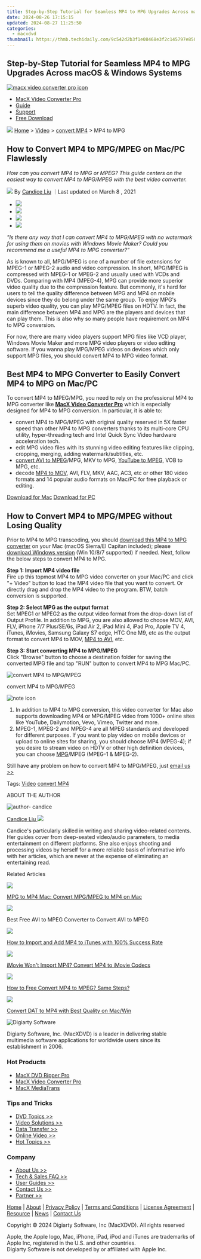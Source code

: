 ```yaml
---
title: Step-by-Step Tutorial for Seamless MP4 to MPG Upgrades Across macOS & Windows Systems
date: 2024-08-26 17:15:15
updated: 2024-08-27 11:25:50
categories:
  - macxdvd
thumbnail: https://thmb.techidaily.com/9c542d2b3f1e08468e3f2c145797e8585ab19701697c4cb0d6aea2250418304b.jpg
---
```


## Step-by-Step Tutorial for Seamless MP4 to MPG Upgrades Across macOS & Windows Systems

[![macx video converter pro icon](https://www.macxdvd.com/mac-video-converter-pro/../image-style/new-seo/icon11.png)](https://tools.techidaily.com/macxdvd/products/)

* [MacX Video Converter Pro](https://tools.techidaily.com/macxdvd/products/)
* [Guide](https://tools.techidaily.com/macxdvd/products/)
* [Support](https://tools.techidaily.com/macxdvd/products/)
* [Free Download](https://tools.techidaily.com/macxdvd/products/)



![](https://www.macxdvd.com/mac-video-converter-pro/../image-style/new-seo/icon7.png) [Home](https://tools.techidaily.com/macxdvd/products/) \> [Video](https://tools.techidaily.com/macxdvd/products/) \> [convert MP4](https://tools.techidaily.com/macxdvd/products/) \> MP4 to MPG

## How to Convert MP4 to MPG/MPEG on Mac/PC Flawlessly 



_How can you convert MP4 to MPG or MPEG? This guide centers on the easiest way to convert MP4 to MPG/MPEG with the best video converter._ 

![](https://www.macxdvd.com/mac-video-converter-pro/../image-style/new-seo/icon6.png) By [Candice Liu](https://tools.techidaily.com/macxdvd/products/) ｜Last updated on March 8 , 2021 

* [![](https://www.macxdvd.com/mac-video-converter-pro/../image-style/new-seo/share-fa.jpg)](https://www.facebook.com/sharer/sharer.php?u=https://www.macxdvd.com/mac-video-converter-pro/mp4-to-mpg.htm)
* [![](https://www.macxdvd.com/mac-video-converter-pro/../image-style/new-seo/share-tw.jpg)](https://twitter.com/intent/tweet?url=https://www.macxdvd.com/mac-video-converter-pro/mp4-to-mpg.htm)
* [![](https://www.macxdvd.com/mac-video-converter-pro/../image-style/new-seo/share-email.jpg)](https://www.macxdvd.com/mac-video-converter-pro/mailto:info@example.com?&subject=&body=https://www.macxdvd.com/mac-video-converter-pro/mp4-to-mpg.htm)
* [![](https://www.macxdvd.com/mac-video-converter-pro/../image-style/new-seo/share-in.jpg)](https://www.linkedin.com/shareArticle?mini=true&url=https://www.macxdvd.com/mac-video-converter-pro/mp4-to-mpg.htm&title=&summary=https://www.macxdvd.com/mac-video-converter-pro/mp4-to-mpg.htm&source=)

_"Is there any way that I can convert MP4 to MPG/MPEG with no watermark for using them on movies with Windows Movie Maker? Could you recommend me a useful MP4 to MPG converter?“_

As is known to all, MPG/MPEG is one of a number of file extensions for MPEG-1 or MPEG-2 audio and video compression. In short, MPG/MPEG is compressed with MPEG-1 or MPEG-2 and usually used with VCDs and DVDs. Comparing with MP4 (MPEG-4), MPG can provide more superior video quality due to the compression feature. But commonly, it's hard for users to tell the quality difference between MPG and MP4 on mobile devices since they do belong under the same group. To enjoy MPG's superb video quality, you can play MPG/MPEG files on HDTV. In fact, the main difference between MP4 and MPG are the players and devices that can play them. This is also why so many people have requirement on MP4 to MPG conversion. 

For now, there are many video players support MPG files like VCD player, Windows Movie Maker and more MPG video players or video editing software. If you wanna play MPG/MPEG videos on devices which only support MPG files, you should convert MP4 to MPG video format. 

## Best MP4 to MPG Converter to Easily Convert MP4 to MPG on Mac/PC

To convert MP4 to MPEG/MPG, you need to rely on the professional MP4 to MPG converter like [**MacX Video Converter Pro**](https://tools.techidaily.com/macxdvd/products/) which is especially designed for MP4 to MPG conversion. In particular, it is able to:

* convert MP4 to MPG/MPEG with original quality reserved in 5X faster speed than other MP4 to MPG converters thanks to its multi-core CPU utility, hyper-threading tech and Intel Quick Sync Video hardware acceleration tech.
* edit MPG video files with its stunning video editing features like clipping, cropping, merging, adding watermark/subtitles, etc.
* [convert AVI to MPEG](https://tools.techidaily.com/macxdvd/products/)/MPG, MKV to MPG, [YouTube to MPEG](https://tools.techidaily.com/macxdvd/products/), VOB to MPG, etc.
* decode [MP4 to MOV](https://tools.techidaily.com/macxdvd/products/), AVI, FLV, MKV, AAC, AC3, etc or other 180 video formats and 14 popular audio formats on Mac/PC for free playback or editing.

[Download for Mac](https://tools.techidaily.com/macxdvd/products/) [Download for PC](https://tools.techidaily.com/macxdvd/products/) 

## How to Convert MP4 to MPG/MPEG without Losing Quality

Prior to MP4 to MPG transcoding, you should [download this MP4 to MPG converter](https://tools.techidaily.com/macxdvd/products/) on your Mac (macOS Sierra/El Capitan included); please [download Windows version](https://tools.techidaily.com/macxdvd/products/) (Win 10/8/7 supported) if needed. Next, follow the below steps to convert MP4 to MPG.

**Step 1: Import MP4 video file**  
Fire up this topmost MP4 to MPG video converter on your Mac/PC and click "+ Video" button to load the MP4 video file that you want to convert. Or directly drag and drop the MP4 video to the program. BTW, batch conversion is supported. 

**Step 2: Select MPG as the output format**  
 Set MPEG1 or MPEG2 as the output video format from the drop-down list of Output Profile. In addition to MPG, you are also allowed to choose MOV, AVI, FLV, iPhone 7/7 Plus/SE/6s, iPad Air 2, iPad Mini 4, iPad Pro, Apple TV 4, iTunes, iMovies, Samsung Galaxy S7 edge, HTC One M9, etc as the output format to convert MP4 to MOV, [MP4 to AVI](https://tools.techidaily.com/macxdvd/products/), etc.

**Step 3: Start converting MP4 to MPG/MPEG**  
Click "Browse" button to choose a destination folder for saving the converted MPG file and tap "RUN" button to convert MP4 to MPG Mac/PC. 

![convert MP4 to MPG/MPEG](https://www.macxdvd.com/mac-video-converter-pro/step-image/choose-format-mpg.jpg) 

convert MP4 to MPG/MPEG

![note icon](https://www.macxdvd.com/mac-video-converter-pro/../image-style/new-seo/icon0.png)

1. In addition to MP4 to MPG conversion, this video converter for Mac also supports downloading MP4 or MPG/MPEG video from 1000+ online sites like YouTube, Dailymotion, Vevo, Vimeo, Twitter and more.
2. MPEG-1, MPEG-2 and MPEG-4 are all MPEG standards and developed for different purposes. If you want to play video on mobile devices or upload to online sites for sharing, you should choose MP4 (MPEG-4); if you desire to stream video on HDTV or other high definition devices, you can choose [MPG](https://en.wikipedia.org/wiki/MPEG-1)/MPEG (MPEG-1 & MPEG-2).

Still have any problem on how to convert MP4 to MPG/MPEG, just [email us >>](https://tools.techidaily.com/macxdvd/products/)

Tags: [Video](https://tools.techidaily.com/macxdvd/products/) [convert MP4](https://tools.techidaily.com/macxdvd/products/) 

ABOUT THE AUTHOR

![author- candice](https://www.macxdvd.com/mac-video-converter-pro/../image-style/new-seo/candice.png) 

[Candice Liu ![](https://www.macxdvd.com/mac-video-converter-pro/../image-style/new-seo/share-in1.jpg)](https://www.linkedin.com/in/candice-liu-444483a3/) 

Candice's particularly skilled in writing and sharing video-related contents. Her guides cover from deep-seated video/audio parameters, to media entertainment on different platforms. She also enjoys shooting and processing videos by herself for a more reliable basis of informative info with her articles, which are never at the expense of eliminating an entertaining read.



Related Articles

![](https://www.macxdvd.com/mac-video-converter-pro/../image-style/new-seo/pic7.jpg)

[MPG to MP4 Mac: Convert MPG/MPEG to MP4 on Mac](https://tools.techidaily.com/macxdvd/products/) 

![](https://www.macxdvd.com/mac-video-converter-pro/../image-style/new-seo/pic6.jpg)

Best Free AVI to MPEG Converter to Convert AVI to MPEG 

![](https://www.macxdvd.com/mac-video-converter-pro/../image-style/new-seo/pic5.jpg)

[How to Import and Add MP4 to iTunes with 100% Success Rate](https://tools.techidaily.com/macxdvd/products/) 

![](https://www.macxdvd.com/mac-video-converter-pro/../image-style/new-seo/pic4.jpg)

[iMovie Won't Import MP4? Convert MP4 to iMovie Codecs](https://tools.techidaily.com/macxdvd/products/) 

![](https://www.macxdvd.com/mac-video-converter-pro/../image-style/new-seo/pic3.jpg)

[How to Free Convert MP4 to MPEG? Same Steps?](https://tools.techidaily.com/macxdvd/products/) 

![](https://www.macxdvd.com/mac-video-converter-pro/../image-style/new-seo/pic2.jpg)

[Convert DAT to MP4 with Best Quality on Mac/Win](https://tools.techidaily.com/macxdvd/products/) 



![Digiarty Software](https://www.macxdvd.com/mac-video-converter-pro/../icon/logo.png) 

Digiarty Software, Inc. (MacXDVD) is a leader in delivering stable multimedia software applications for worldwide users since its establishment in 2006.

### Hot Products

* [MacX DVD Ripper Pro](https://tools.techidaily.com/macxdvd/products/)
* [MacX Video Converter Pro](https://tools.techidaily.com/macxdvd/products/)
* [MacX MediaTrans](https://tools.techidaily.com/macxdvd/products/)

### Tips and Tricks

* [DVD Topics >>](https://tools.techidaily.com/macxdvd/products/)
* [Video Solutions >>](https://tools.techidaily.com/macxdvd/products/)
* [Data Transfer >>](https://tools.techidaily.com/macxdvd/products/)
* [Online Video >>](https://tools.techidaily.com/macxdvd/products/)
* [Hot Topics >>](https://tools.techidaily.com/macxdvd/products/)

### Company

* [About Us >>](https://tools.techidaily.com/macxdvd/products/)
* [Tech & Sales FAQ >>](https://tools.techidaily.com/macxdvd/products/)
* [User Guides >>](https://tools.techidaily.com/macxdvd/products/)
* [Contact Us >>](https://tools.techidaily.com/macxdvd/products/)
* [Partner >>](https://tools.techidaily.com/macxdvd/products/)



[Home](https://tools.techidaily.com/macxdvd/products/) | [About](https://tools.techidaily.com/macxdvd/products/) | [Privacy Policy](https://tools.techidaily.com/macxdvd/products/) | [Terms and Conditions](https://tools.techidaily.com/macxdvd/products/) | [License Agreement](https://tools.techidaily.com/macxdvd/products/) | [Resource](https://tools.techidaily.com/macxdvd/products/) | [News](https://tools.techidaily.com/macxdvd/products/) | [Contact Us](https://tools.techidaily.com/macxdvd/products/)

Copyright © 2024 Digiarty Software, Inc (MacXDVD). All rights reserved

Apple, the Apple logo, Mac, iPhone, iPad, iPod and iTunes are trademarks of Apple Inc, registered in the U.S. and other countries.  
Digiarty Software is not developed by or affiliated with Apple Inc.

<ins class="adsbygoogle"
     style="display:block"
     data-ad-format="autorelaxed"
     data-ad-client="ca-pub-7571918770474297"
     data-ad-slot="1223367746"></ins>



<ins class="adsbygoogle"
     style="display:block"
     data-ad-client="ca-pub-7571918770474297"
     data-ad-slot="8358498916"
     data-ad-format="auto"
     data-full-width-responsive="true"></ins>
